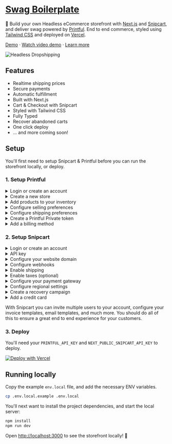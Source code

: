 # [Swag Boilerplate](https://headlessdropshipping.com)

🧦 Build your own Headless eCommerce storefront with [Next.js](https://nextjs.org/) and [Snipcart](https://snipcart.com/), and deliver swag powered by [Printful](https://printful.com/). End to end commerce, styled using [Tailwind CSS](https://tailwindcss.com/) and deployed on [Vercel](https://vercel.com/).

[Demo](https://demo.headlessdropshipping.com) &middot; [Watch video demo](https://www.youtube.com/watch?v=epcysiCJ3l4) &middot; [Learn more](https://headlessdropshipping.com)

![Headless Dropshipping](https://user-images.githubusercontent.com/950181/116987157-9f3cdc00-acc6-11eb-97ff-b8134edd4b65.png)

## Features

- Realtime shipping prices
- Secure payments
- Automatic fulfillment
- Built with Next.js
- Cart & Checkout with Snipcart
- Styled with Tailwind CSS
- Fully Typed
- Recover abandoned carts
- One click deploy
- ... and more coming soon!

## Setup

You'll first need to setup Snipcart & Printful before you can run the storefront locally, or deploy.

### 1. Setup Printful

<details>
  <summary>Login or create an account</summary>

You can [login](https://www.printful.com/auth/login), or [sign up](https://www.printful.com/auth/register) with Facebook, Google, Apple, and your email.

</details>

<details>
  <summary>Create a new store</summary>
  
  You'll want to select **Manual order platform / API** from the available methods when [creating a new store](https://www.printful.com/dashboard/store).
</details>

<details>
  <summary>Add products to your inventory</summary>
  
  Let's add a product to your store.

1. Select from over 200 hundred products which you would like to sell.
2. Configure the product design by adding your logo, selecting available colors, and sizes.
3. Next, proceed to mockups to select the image that will be shown in the storefront. You can select from people wearing your product, to flat wrinkled mockups. **Make sure to select `PNG` as your "mockup format" when creating your product.**
4. Next, proceed to details where you can name your product. This name will be shown in the storefront.
5. Next, proceed to pricing, and set some prices. Here you'll see the price it costs you, and the retail prices you'll charge your customers. You can quickly increase/decrease the profit margin here too.
6. **Save product**

That's it! 🎉 Repeat this step for all products you want to sell.

ℹ️ Don't forget, shipping and taxes are extra!

ℹ️ You can optionally create a [**Product Template**](https://www.printful.com/dashboard/product-templates) for items you may want to add to additional stores later.

</details>

<details>
  <summary>Configure selling preferences</summary>
  
  Inside **Settings** > **Stores**, you'll want to configure your default selling preferences. You can specify your selling region. You can opt to sell worldwide, and choose products from a wide variety of products, or you can set a specific region, such as the UK.

Depending on where you sell, you'll be liable to pay (or collect + pay) VAT. If you are VAT registered, provide Printful your VAT ID so orders can reflect a zero VAT amount where applicable.

📺 [Learn more about VAT and Printful](https://www.youtube.com/watch?v=LiqGcE267UA)

ℹ️ If you need to collect VAT from customers, make sure to enable the Tax API with Snipcart.

</details>

<details>
  <summary>Configure shipping preferences</summary>
  
  Inside **Settings** > **Stores** > **Shipping**, you'll want to configure the USA & Europe settings.

The defaults should work for most, but you might want to make some adjustments for domestic and international shipping.

</details>

<details>
  <summary>Create a Printful Private token</summary>
  
Inside **Settings** > **Stores** > **API**, click visit [Printful Developers](https://developers.printful.com/login).

From here you will want to create a new **Private token**, select the store you want to give this token access to, select the permissions (all), set an expiry and copy the value for use later as `PRINTFUL_API_KEY`.

</details>

<details>
  <summary>Add a billing method</summary>
  
You'll want to add a [billing method](https://www.printful.com/dashboard/billing/billing-methods) to Printful so you can fulfill orders.

When a customer makes an order, Printful will charge YOU to process the order. 📺 [Learn more how Printful processes payments for order fulfillment](https://www.youtube.com/watch?v=_5lsHL8wji4&t=2s).

</details>

### 2. Setup Snipcart

<details>
  <summary>Login or create an account</summary>

You'll need to [register](https://app.snipcart.com/register), or [login](https://app.snipcart.com) to Snipcart.

</details>

<details>
  <summary>API key</summary>

Head over to [Account > API Keys](https://app.snipcart.com/dashboard/account/credentials) to get your `Public API Key`. You'll want to switch to **LIVE** mode.

Make a copy of your `Public API Key` for use later. You'll need it when deploying, or running locally.

</details>

<details>
  <summary>Configure your website domain</summary>

It's important you configure your **Default Website Domain** so Snipcart can successfully validate product prices.

You may also want to add other domains, and subdomains if you're working locally with this.

The domain you provide here will be your live URL, such as `headlessdropshipping.com`.

You should also configure a Redirect URL. I have this set to the root domain of my store.

</details>

<details>
  <summary>Configure webhooks</summary>

You'll want to configure the endpoint for webhooks. This webhook will be triggered throughout various stages of the pre, and post purchase stages.

For example, when a customer places a successful order, this webhook will be triggered, and it will call a function to add the order to Printful.

**The webhook URL you provide here will be your domain appended by `/api/snipcart/webhook`.**

</details>

<details>
  <summary>Enable shipping</summary>

Unless you want to cover the cost of all shipping, you should enable Shipping. Below the heading **Custom Shipping**, select **Webhooks**, and **Configure** it.

\*\*The endpoint URL you provide here will be your domain appended by `/api/snipcart/shipping`.

</details>

<details>
  <summary>Enable taxes (optional)</summary>

Similar to shipping, you can enable custom taxes via a webhook. **You should only enable this if you are VAT registered**. Make sure to inform Printful of your VAT ID.

You will want to turn on webhooks, and click **Configure**.

\*\*The endpoint URL you provide here will be your domain appended by `/api/snipcart/tax`.

The taxes you must collect are then calculated by Printful.

</details>

<details>
  <summary>Configure your payment gateway</summary>

You should enable **SCA** (Strong Customer Authentication) for purchases.

To connect a payment gateway, click on **Connect** next to the gateway, such as Stripe.

</details>

<details>
  <summary>Configure regional settings</summary>

You'll want to configure your [regional settings](https://app.snipcart.com/dashboard/settings/regional) for Snipcart. I would match the currency you buy with Printful with what you show on the store here. Printful will return a currency with your variants, this is what is added to the cart. It's important Snipcart knows about this currency, and how to format it in the cart/checkout.

</details>

<details>
  <summary>Create a recovery campaign</summary>

You should [create a new recovery campaign](https://app.snipcart.com/dashboard/campaigns/create) for abandoned carts. You can specify when this should be invoked (on orders above a certain amount), and what email is sent.

You can include a custom discount to the campaign so you can try to recover lost sales.

</details>

<details>
  <summary>Add a credit card</summary>

See [Snipcart pricing](https://snipcart.com/pricing) and add a credit card to your account. Snipcart has a monthly fee if you are below a certain sales amount.

</details>

With Snipcart you can invite multiple users to your account, configure your invoice templates, email templates, and much more. You should do all of this to ensure a great end to end experience for your customers.

### 3. Deploy

You'll need your `PRINTFUL_API_KEY` and `NEXT_PUBLIC_SNIPCART_API_KEY` to deploy.

<a href="https://vercel.com/new/git/external?repository-url=https%3A%2F%2Fgithub.com%2Fnotrab%2Fheadless-dropshipping-starter&env=PRINTFUL_API_KEY,NEXT_PUBLIC_SNIPCART_API_KEY" target="_blank" rel="noopener noreferrer"><img src="https://vercel.com/button" alt="Deploy with Vercel" /></a>

## Running locally

Copy the example `env.local` file, and add the necessary ENV variables.

```bash
cp .env.local.example .env.local
```

You'll next want to install the project dependencies, and start the local server:

```bash
npm install
npm run dev
```

Open [http://localhost:3000](http://localhost:3000) to see the storefront locally! 🚀

